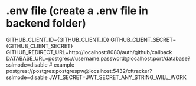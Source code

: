 # .env  file (create a .env file in backend folder)

GITHUB_CLIENT_ID={GITHUB_CLIENT_ID}
GITHUB_CLIENT_SECRET={GITHUB_CLIENT_SECRET}
GITHUB_REDIRECT_URL=http://localhost:8080/auth/github/callback
DATABASE_URL=postgres://username:password@localhost:port/database?sslmode=disable # example postgres://postgres:postgrespw@localhost:5432/cftracker?sslmode=disable
JWT_SECRET=JWT_SECRET_ANY_STRING_WILL_WORK